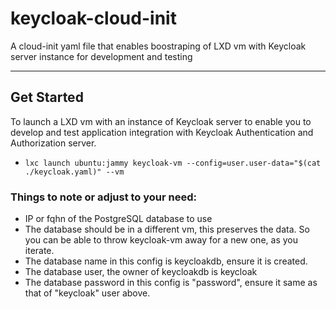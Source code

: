 # keycloak-cloud-init
A cloud-init yaml file that enables boostraping of LXD vm with Keycloak server instance for development and testing

---

## Get Started
To launch a LXD vm with an instance of Keycloak server to enable you to develop and test application integration with Keycloak Authentication and
Authorization server.

- `lxc launch ubuntu:jammy keycloak-vm --config=user.user-data="$(cat ./keycloak.yaml)" --vm`


### Things to note or adjust to your need:
- IP or fqhn of the PostgreSQL database to use
- The database should be in a different vm, this preserves the data. So you can be able to throw keycloak-vm away for a new one, as you iterate.
- The database name in this config is keycloakdb, ensure it is created.
- The database user, the owner of keycloakdb is keycloak
- The database password in this config is "password", ensure it same as that of "keycloak" user above.

